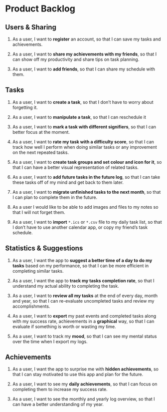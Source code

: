 # Product Backlog

## Users & Sharing

1.  As a user, I want to **register** an account, so that I can save my tasks
    and achievements.

2.  As a user, I want to **share my achievements with my friends**, so that I
    can show off my productivity and share tips on task planning.

3.  As a user, I want to **add friends**, so that I can share my schedule with
    them.

## Tasks

1.  As a user, I want to **create a task**, so that I don’t have to worry about
    forgetting it.

2.  As a user, I want to **manipulate a task**, so that I can reschedule it

3.  As a user, I want to **mark a task with different signifiers**, so that I
    can better focus at the moment.

4.  As a user, I want to **rate my task with a difficulty score**, so that I can
    track how well I perform when doing similar tasks or any improvement on the
    next repeated tasks.

5.  As a user, I want to **create task groups and set colour and icon for it**,
    so that I can have a better visual representation of related tasks.

6.  As a user, I want to **add future tasks in the future log**, so that I can
    take these tasks off of my mind and get back to them later.

7.  As a user, I want to **migrate unfinished tasks to the next month**, so that
    I can plan to complete them in the future.

8.  As a user I would like to be able to add images and files to my notes so
    that I will not forget them.

9.  As a user, I want to **import** `*.ics` or `*.csv` file to my daily task
    list, so that I don’t have to use another calendar app, or copy my friend’s
    task schedule.

## Statistics & Suggestions

1.  As a user, I want the app to **suggest a better time of a day to do my
    tasks** based on my performance, so that I can be more efficient in
    completing similar tasks.

2.  As a user, I want the app to **track my tasks completion rate**, so that I
    understand my actual ability to completing the task.

3.  As a user, I want to **review all my tasks** at the end of every day, month
    and year, so that I can re-evaluate uncompleted tasks and review my
    accomplishments.

4.  As a user, I want to **export** my past events and completed tasks along
    with my success rate, achievements in a **graphical** way, so that I can
    evaluate if something is worth or wasting my time.

5.  As a user, I want to track my **mood**, so that I can see my mental status
    over the time when I export my logs.

## Achievements

1.  As a user, I want the app to surprise me with **hidden achievements**, so
    that I can stay motivated to use this app and plan for the future.

2.  As a user, I want to see my **daily achievements**, so that I can focus on
    completing them to increase my success rate.

3.  As a user, I want to see the monthly and yearly log overview, so that I can
    have a better understanding of my year.
